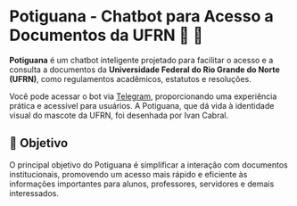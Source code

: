 # Potiguana - Chatbot para Acesso a Documentos da UFRN :lizard: :robot:

**Potiguana** é um chatbot inteligente projetado para facilitar o acesso e a consulta a documentos da **Universidade Federal do Rio Grande do Norte (UFRN)**, como regulamentos acadêmicos, estatutos e resoluções.

Você pode acessar o bot via [Telegram](https://t.me/potiguana_bot), proporcionando uma experiência prática e acessível para usuários. A Potiguana, que dá vida à identidade visual do mascote da UFRN, foi desenhada por Ivan Cabral.

## 🚀 Objetivo

O principal objetivo do Potiguana é simplificar a interação com documentos institucionais, promovendo um acesso mais rápido e eficiente às informações importantes para alunos, professores, servidores e demais interessados.
